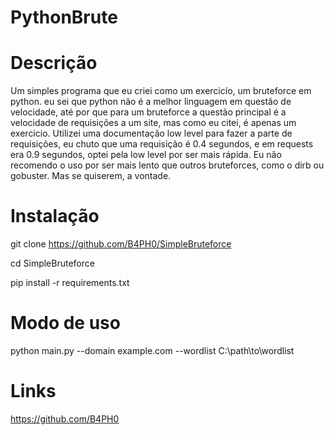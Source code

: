 # PythonBrute

# Descrição
  Um simples programa que eu criei como um exercicío, um bruteforce em python. eu sei que python não é a melhor linguagem em questão de velocidade, até por que para um bruteforce a questão principal é a velocidade de requisições a um site, mas como eu citei, é apenas um exercicio. Utilizei uma documentação low level para fazer a parte de requisições, eu chuto que uma requisição é 0.4 segundos, e em requests era 0.9 segundos, optei pela low level por ser mais rápida. Eu não recomendo o uso por ser mais lento que outros bruteforces, como o dirb ou gobuster. Mas se quiserem, a vontade.

# Instalação
git clone https://github.com/B4PH0/SimpleBruteforce

cd SimpleBruteforce

pip install -r requirements.txt

# Modo de uso
  python main.py --domain example.com --wordlist C:\path\to\wordlist

# Links
  https://github.com/B4PH0
